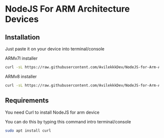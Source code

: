 # NodeJS For ARM Architecture Devices

## Installation

Just paste it on your device into terminal/console

ARMv7l installer
```bash
curl -sL https://raw.githubusercontent.com/AvilekkkDev/NodeJS-for-Arm-Architecture/main/NodeJS-Armv7.sh | sh
```

ARMv8 installer
```bash
curl -sL https://raw.githubusercontent.com/AvilekkkDev/NodeJS-for-Arm-Architecture/main/NodeJS-Armv8.sh | sh
```

## Requirements

You need Curl to install NodeJS for arm device

You can do this by typing this command intro terminal/console
```bash
sudo apt install curl
```
